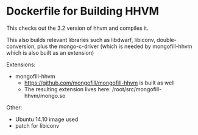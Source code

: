 Dockerfile for Building HHVM
============================

This checks out the 3.2 version of hhvm and compiles it.

This also builds relevant libraries such as libdwarf, libiconv, double-conversion, plus the mongo-c-driver (which is needed by mongofill-hhvm which is also built as an extension)

Extensions:
* mongofill-hhvm
  * https://github.com/mongofill/mongofill-hhvm is built as well
  * The resulting extension lives here: /root/src/mongofill-hhvm/mongo.so

Other:
* Ubuntu 14.10 image used
* patch for libiconv
